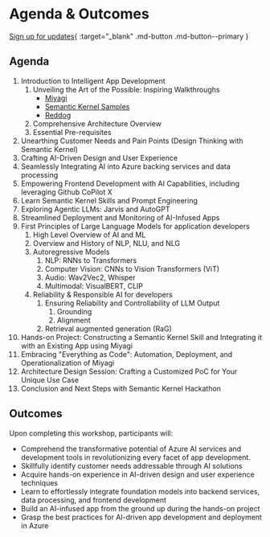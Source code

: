 # Agenda & Outcomes

[Sign up for updates](https://forms.office.com/r/rLds2s8RH1){ :target="_blank" .md-button .md-button--primary }

## Agenda

1. Introduction to Intelligent App Development
   1. Unveiling the Art of the Possible: Inspiring Walkthroughs
      - [Miyagi](https://github.com/Azure-Samples/miyagi)
      - [Semantic Kernel Samples](https://github.com/microsoft/semantic-kernel#sample-apps-)
      - [Reddog](https://github.com/Azure/reddog-solutions)
   1. Comprehensive Architecture Overview
   1. Essential Pre-requisites
1. Unearthing Customer Needs and Pain Points (Design Thinking with Semantic Kernel)
1. Crafting AI-Driven Design and User Experience
1. Seamlessly Integrating AI into Azure backing services and data processing
1. Empowering Frontend Development with AI Capabilities, including leveraging Github CoPilot X
1. Learn Semantic Kernel Skills and Prompt Engineering
1. Exploring Agentic LLMs: Jarvis and AutoGPT
1. Streamlined Deployment and Monitoring of AI-Infused Apps
1. First Principles of Large Language Models for application developers
    1. High Level Overview of AI and ML
    1. Overview and History of NLP, NLU, and NLG
    1. Autoregressive Models
        1. NLP: RNNs to Transformers
        1. Computer Vision: CNNs to Vision Transformers (ViT)
        1. Audio: Wav2Vec2, Whisper
        1. Multimodal: VisualBERT, CLIP
    1. Reliability & Responsible AI for developers
        1. Ensuring Reliability and Controllability of LLM Output 
            1. Grounding
            1. Alignment
        1. Retrieval augmented generation (RaG)
1. Hands-on Project: Constructing a Semantic Kernel Skill and Integrating it with an Existing App using Miyagi
1. Embracing "Everything as Code": Automation, Deployment, and Operationalization of Miyagi
1. Architecture Design Session: Crafting a Customized PoC for Your Unique Use Case
1. Conclusion and Next Steps with Semantic Kernel Hackathon

## Outcomes

Upon completing this workshop, participants will:

- Comprehend the transformative potential of Azure AI services and development tools in revolutionizing every facet of app development.
- Skillfully identify customer needs addressable through AI solutions
- Acquire hands-on experience in AI-driven design and user experience techniques
- Learn to effortlessly integrate foundation models into backend services, data processing, and frontend development
- Build an AI-infused app from the ground up during the hands-on project
- Grasp the best practices for AI-driven app development and deployment in Azure

